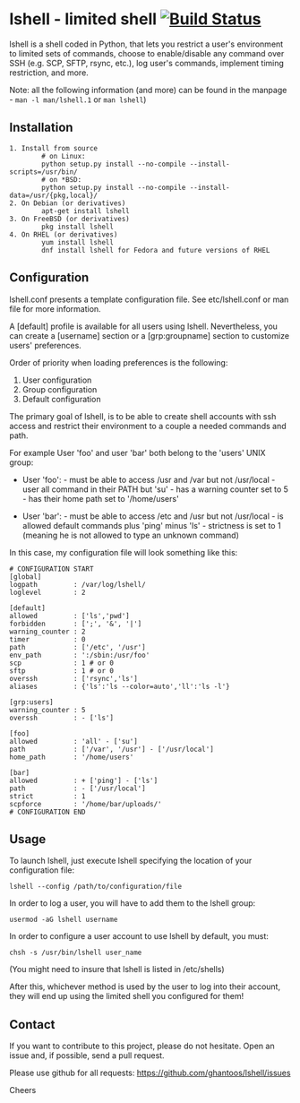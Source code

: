 lshell - limited shell  [![Build Status](https://travis-ci.org/ghantoos/lshell.svg?branch=master)](https://travis-ci.org/ghantoos/lshell)
======================

lshell is a shell coded in Python, that lets you restrict a user's environment to limited sets of commands, choose to enable/disable any command over SSH (e.g. SCP, SFTP, rsync, etc.), log user's commands, implement timing restriction, and more. 

Note: all the following information (and more) can be found in the manpage - ```man -l man/lshell.1``` or ```man lshell```)

Installation
----------------

    1. Install from source
            # on Linux:
            python setup.py install --no-compile --install-scripts=/usr/bin/
            # on *BSD:
            python setup.py install --no-compile --install-data=/usr/{pkg,local}/
    2. On Debian (or derivatives)
            apt-get install lshell
    3. On FreeBSD (or derivatives)
            pkg install lshell
    4. On RHEL (or derivatives)
            yum install lshell
            dnf install lshell for Fedora and future versions of RHEL


Configuration
------------------------

lshell.conf presents a template configuration file. See etc/lshell.conf or man file for more information.

A [default] profile is available for all users using lshell. Nevertheless,  you can create a [username] section or a [grp:groupname] section to customize users' preferences.

Order of priority when loading preferences is the following:

1. User configuration
2. Group configuration
3. Default configuration


The primary goal of lshell, is to be able to create shell accounts with ssh access and restrict their environment to a couple a needed commands and path.
 
For example User 'foo' and user 'bar' both belong to the 'users' UNIX group:

- User 'foo': 
       - must be able to access /usr and /var but not /usr/local
       - user all command in their PATH but 'su'
       - has a warning counter set to 5
       - has their home path set to '/home/users'

- User 'bar':
       - must be able to access /etc and /usr but not /usr/local
       - is allowed default commands plus 'ping' minus 'ls'
       - strictness is set to 1 (meaning he is not allowed to type an unknown command)

In this case, my configuration file will look something like this:

    # CONFIGURATION START
    [global]
    logpath         : /var/log/lshell/
    loglevel        : 2

    [default]
    allowed         : ['ls','pwd']
    forbidden       : [';', '&', '|'] 
    warning_counter : 2
    timer           : 0
    path            : ['/etc', '/usr']
    env_path        : ':/sbin:/usr/foo'
    scp             : 1 # or 0
    sftp            : 1 # or 0
    overssh         : ['rsync','ls']
    aliases         : {'ls':'ls --color=auto','ll':'ls -l'}

    [grp:users]
    warning_counter : 5
    overssh         : - ['ls']

    [foo]
    allowed         : 'all' - ['su']
    path            : ['/var', '/usr'] - ['/usr/local']
    home_path       : '/home/users'

    [bar]
    allowed         : + ['ping'] - ['ls'] 
    path            : - ['/usr/local']
    strict          : 1
    scpforce        : '/home/bar/uploads/'
    # CONFIGURATION END


Usage
--------------

To launch lshell, just execute lshell specifying the location of your configuration file:

    lshell --config /path/to/configuration/file

In order to log a user, you will have to add them to the lshell group:

    usermod -aG lshell username

In order to configure a user account to use lshell by default, you must: 

    chsh -s /usr/bin/lshell user_name
(You might need to insure that lshell is listed in /etc/shells)

After this, whichever method is used by the user to log into their account, they will end up using the limited shell you configured for them!


Contact
----------------
If you want to contribute to this project, please do not hesitate. Open an issue and, if possible, send a pull request.

Please use github for all requests: https://github.com/ghantoos/lshell/issues

Cheers
